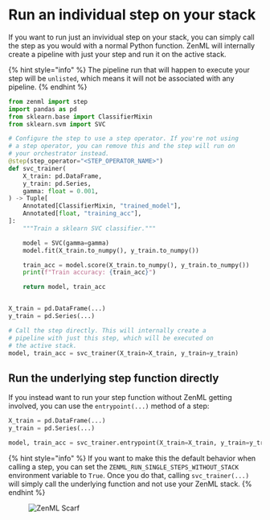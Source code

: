 # Run an individual step on your stack

If you want to run just an invividual step on your stack, you can simply call the step
as you would with a normal Python function. ZenML will internally create a pipeline with just your step
and run it on the active stack.

{% hint style="info" %}
The pipeline run that will happen to execute your step will be `unlisted`, which means it
will not be associated with any pipeline.
{% endhint %}

```python
from zenml import step
import pandas as pd
from sklearn.base import ClassifierMixin
from sklearn.svm import SVC

# Configure the step to use a step operator. If you're not using
# a step operator, you can remove this and the step will run on
# your orchestrator instead.
@step(step_operator="<STEP_OPERATOR_NAME>")
def svc_trainer(
    X_train: pd.DataFrame,
    y_train: pd.Series,
    gamma: float = 0.001,
) -> Tuple[
    Annotated[ClassifierMixin, "trained_model"],
    Annotated[float, "training_acc"],
]:
    """Train a sklearn SVC classifier."""

    model = SVC(gamma=gamma)
    model.fit(X_train.to_numpy(), y_train.to_numpy())

    train_acc = model.score(X_train.to_numpy(), y_train.to_numpy())
    print(f"Train accuracy: {train_acc}")

    return model, train_acc


X_train = pd.DataFrame(...)
y_train = pd.Series(...)

# Call the step directly. This will internally create a
# pipeline with just this step, which will be executed on
# the active stack.
model, train_acc = svc_trainer(X_train=X_train, y_train=y_train)
```

## Run the underlying step function directly

If you instead want to run your step function without ZenML getting involved, you
can use the `entrypoint(...)` method of a step:

```python
X_train = pd.DataFrame(...)
y_train = pd.Series(...)

model, train_acc = svc_trainer.entrypoint(X_train=X_train, y_train=y_train)
```

{% hint style="info" %}
If you want to make this the default behavior when calling a step, you
can set the `ZENML_RUN_SINGLE_STEPS_WITHOUT_STACK` environment variable to `True`.
Once you do that, calling `svc_trainer(...)` will simply call the underlying function and
not use your ZenML stack.
{% endhint %}

<!-- For scarf -->
<figure><img alt="ZenML Scarf" referrerpolicy="no-referrer-when-downgrade" src="https://static.scarf.sh/a.png?x-pxid=f0b4f458-0a54-4fcd-aa95-d5ee424815bc" /></figure>